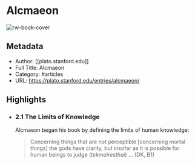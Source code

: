# Alcmaeon

![rw-book-cover](https://readwise-assets.s3.amazonaws.com/static/images/article1.be68295a7e40.png)

## Metadata
- Author: [[plato.stanford.edu]]
- Full Title: Alcmaeon
- Category: #articles
- URL: https://plato.stanford.edu/entries/alcmaeon/

## Highlights
- ### 2.1 The Limits of Knowledge
  Alcmaeon began his book by defining the limits of human knowledge:
  > 
  > Concerning things that are not perceptible [concerning mortal things]
  > the gods have clarity, but insofar as it is possible for human beings
  > to judge (*tekmairesthai*) … (DK, B1)
